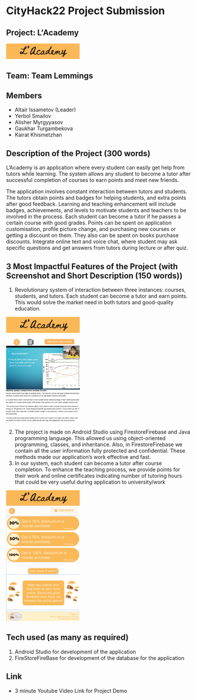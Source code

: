 # CityHack22 Project Submission
## Project: L'Academy
<img src="LogoProduct.png" width="200" alt="project_logo"/>

## Team: Team Lemmings
## Members
- Altair Issametov (Leader)
- Yerbol Smailov
- Alisher Myrgyyasov
- Gaukhar Turgambekova
- Kairat Khismetzhan

## Description of the Project (300 words)

L’Academy is an application where every student can easily get help from tutors while learning. The system allows any student to become a tutor after successful completion of courses to earn points and meet new friends.

The application involves constant interaction between tutors and students. The tutors obtain points and badges for helping students, and extra points after good feedback.
Learning and teaching enhancement will include badges, achievements, and levels to motivate students and teachers to be involved in the process.
Each student can become a tutor if he passes a certain course with good grades.
Points can be spent on application customisation, profile picture change, and purchasing new courses or getting a discount on them. They also can be spent on books purchase discounts.
Integrate online text and voice chat, where student may ask specific questions and get answers from tutors during lecture or after quiz.

## 3 Most Impactful Features of the Project (with Screenshot and Short Description (150 words))
1. Revolutionary system of interaction between three instances: courses, students, and tutors. Each student can become a tutor and earn points. This would solve the market need in both tutors and good-quality education.

<img src="CourseView.png" width="200" alt="project_logo"/>

2. The project is made on Android Studio using FirestoreFirebase and Java programming language. This allowed us using object-oriented programming, classes, and inheritance. Also, in FirestoreFirebase we contain all the user information fully protected and confidential. These methods made our application’s work effective and fast.
3. In our system, each student can become a tutor after course completion. To enhance the teaching process, we provide points for their work and online certificates indicating number of tutoring hours that could be very useful during application to university/work

<img src="PointsRecords.png" width="200" alt="project_logo"/>



## Tech used (as many as required)
1. Android Studio for development of the application
2. FireStoreFireBase for development of the database for the application

## Link
- 3 minute Youtube Video Link for Project Demo
